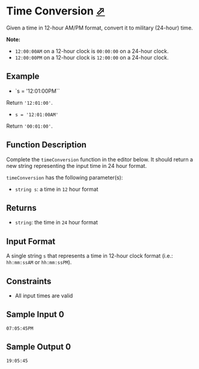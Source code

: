 # Time Conversion [⬀](https://www.hackerrank.com/challenges/time-conversion)

Given a time in 12-hour AM/PM format, convert it to military (24-hour) time.

**Note:** 
- `12:00:00AM` on a 12-hour clock is `00:00:00` on a 24-hour clock.
- `12:00:00PM` on a 12-hour clock is `12:00:00` on a 24-hour clock.

## Example

- `s = '12:01:00PM``

Return `'12:01:00'`.

- `s = '12:01:00AM'`

Return `'00:01:00'`.

## Function Description

Complete the `timeConversion` function in the editor below. It should return a new string representing the input time in 24 hour format.

`timeConversion` has the following parameter(s):

- `string s`: a time in `12` hour format

## Returns

- `string`: the time in `24` hour format

## Input Format

A single string `s` that represents a time in 12-hour clock format (i.e.: `hh:mm:ssAM` or `hh:mm:ssPM`).

## Constraints

- All input times are valid

## Sample Input 0
```
07:05:45PM
```

## Sample Output 0
```
19:05:45
```
